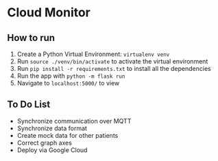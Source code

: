 # Cloud Monitor

## How to run
1. Create a Python Virtual Environment: `virtualenv venv`
2. Run `source ./venv/bin/activate` to activate the virtual environment
3. Run `pip install -r requirements.txt` to install all the dependencies
4. Run the app with `python -m flask run`
5. Navigate to `localhost:5000/` to view

## To Do List
* Synchronize communication over MQTT
* Synchronize data format
* Create mock data for other patients
* Correct graph axes
* Deploy via Google Cloud
